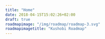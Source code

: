 ```yaml
---
title: "Home"
date: 2018-04-15T15:02:26+02:00
draft: true
roadmapimage: "/img/roadmap/roadmap-3.svg"
roadmapimagetitle: "Kushobi Roadmap"
---
```

